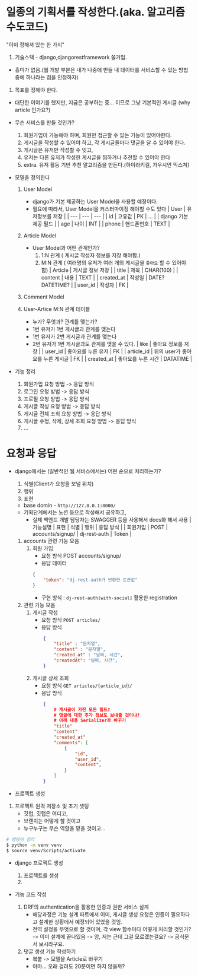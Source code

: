 # 일종의 기획서를 작성한다.(aka. 알고리즘 수도코드)
"이미 정해져 있는 한 가지"
1. 기술스택 - django,djangorestframework 쓸거임.

- 흥미가 없음.(웹 개발 부분은 내가 나중에 만들 내 데이터를 서비스할 수 있는 방법 중에 하나라는 점을 인정하자)

1. 목표를 정해야 한다.

- 대단한 이야기를 했지만, 지금은 공부하는 중... 이므로 그냥 기본적인 게시글 
(why article 인가요?)

- 무슨 서비스를 만들 것인가?
    1. 회원가입이 가능해야 하며, 회원만 접근할 수 있는 기능이 있어야한다.
    2. 게시글을 작성할 수 있어야 하고, 각 게시글들마다 댓글을 달 수 있어야 한다.
    3. 게시글은 유저만 작성할 수 잇고,
    4. 유저는 다른 유저가 작성한 게시글을 찜하거나 추천할 수 있어야 한다
    5. extra. 유저 활동 기반 추천 알고리즘을 만든다.(하이라키컬, 가우시안 믹스쳐)

- 모델을 정의한다
    1. User Model
        - django가 기본 제공하는 User Model을 사용할 예정이다.
        - 필요에 따라서, User Model을 커스터마이징 해야할 수도 있다
        | User | 유저정보를 저장 |
        | --- | --- | --- |
        | id | 고유값 | PK | ... |
        | django 기본 제공 필드 |
        | age | 나이 | INT |
        | phone | 핸드폰번호 | TEXT |

    2. Article Model
        - User Model과 어떤 관계인가?
            1. 1:N 관계 ( 게시글 작성자 정보를 저장 해야함.)
            2. M:N 관계 ( 여러명의 유저가 여러 개의 게시글을 `좋아요` 할 수 있어야 함)
        | Article | 게시글 정보 저장 |
        | title | 제목 | CHAR(100) |
        | content | 내용 | TEXT |
        | created_at | 작성일 | DATE? DATETIME? |
        | user_id | 작성자 | FK |

    
    3. Comment Model

    4. User-Artice M:N 관계 테이블
        - 누가? 무엇과? 관계를 맺는가?
        - 1번 유저가 1번 게시글과 관계를 맺는다
        - 1번 유저가 2번 게시글과 관계를 맺는다
        - 2번 유저가 1번 게시글과도 관계를 맺을 수 있다.
        | like | 좋아요 정보를 저장 |
        | user_id | 좋아요를 누른 유저 | FK |
        | article_id | 위의 user가 좋아요를 누른 게시글 | FK |
        | created_at | 좋아요를 누른 시간 | DATATIME |

- 기능 정리
    1. 회원가입 요청 방법 -> 응답 방식
    2. 로그인 요청 방법 -> 응답 방식
    3. 프로필 요청 방법 -> 응답 방식
    4. 게시글 작성 요청 방법 -> 응답 방식
    5. 게시글 전체 조회 요청 방법 -> 응답 방식
    6. 게시글 수정, 삭제, 상세 조회 요청 방법 -> 응답 방식
    8. ...
    
# 요청과 응답
-  django에서는 (일반적인 웹 서비스에서는) 어떤 순으로 처리하는가?
    1. 식별(Client가 요청을 보낼 위치)
    2. 행위
    3. 표현
    - base domin - `http://127.0.0.1:8000/`
    - 기획단계에서는 노션 등으로 작성해서 공유하고,
        - 실제 백엔드 개발 담당자는 SWAGGER 등을 사용해서 docs화 해서 사용
    | 기능설명 | 표현 | 식별 | 행위 | 응답 방식 |
    | 회원가입 | POST | accounts/signup/ | dj-rest-auth | Token |

    1. accounts 관련 기능 모음
        1. 회원 가입
            - 요청 방식 POST accounts/signup/
            - 응답 데이터
            ``` JSON
            {
                "token": "dj-rest-auth가 반환한 토큰값"
            }
            ```
            - 구현 방식 : `dj-rest-auth[with-social]` 활용한 registration
    2. 관련 기능 모음
        1. 게시글 작성
            - 요청 방식 `POST articles/`
            - 응답 방식
            ``` JSON
                {
                    "title" : "문자열",
                    "content" : "문자열",
                    "created_at" : "날짜, 시간",
                    "createdAt": "닐찌, 시간",
                }
            ```
        2. 게시글 상세 조회
            - 요청 방식 `GET articles/{article_id}/`
            - 응답 방식
            ``` JSON
                {
                    # 게시글이 가진 모든 필드?
                    # 댓글에 대한 추가 정보도 보내줄 것이냐?
                    # 아래 내용 Serializer로 바꾸기
                    "title"
                    "content"
                    "created_at"
                    "comments": [
                        {
                            "id",
                            "user_id",
                            "content",
                        }
                    ]
                }
            ```
- 프로젝트 생성
1. 프로젝트 원격 저장소 및 초기 셋팅
    - 깃헙, 깃랩은 어디고,
    - 브랜치는 어떻게 할 것이고
    - 누구누구는 무슨 역할을 맡을 것이고...

``` bash
# 명령어 정리
$ python -m venv venv
$ source venv/Scripts/activate
```

- django 프로젝트 생성
    1. 프로젝트를 생성
    2. 

- 기능 코드 작성
    1. DRF의 authentication을 활용한 인증과 권한 서비스 설계
        - 해당과정은 기능 설계 파트에서 이미, 게시글 생성 요청은 인증이 필요하다고 설계한 상황에서 예정되어 있었을 것임.
        - 전역 설정을 무엇으로 할 것이며, 각 view 함수마다 어떻게 처리할 것인가?
            -> 이미 설계에 끝나있음
            -> 앙, 저는 근데 그걸 모르겠는걸요?
                -> 공식문서 보시라구요.
    2. 댓글 생성 기능 작성하기
        - 복붙 -> 모델을 Article로 바꾸기
        - 아마... 오래 걸려도 20분이면 하지 않을까?
